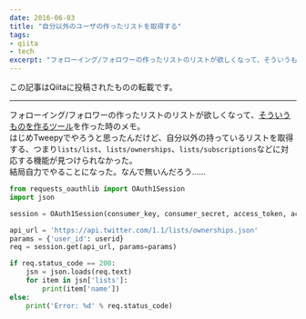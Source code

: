 ```yaml
---
date: 2016-06-03
title: "自分以外のユーザの作ったリストを取得する"
tags:
- qiita
- tech
excerpt: "フォローイング/フォロワーの作ったリストのリストが欲しくなって、そういうものを作るツールを作った時のメモ。"
---
```

この記事はQiitaに投稿されたものの転載です。

---
フォローイング/フォロワーの作ったリストのリストが欲しくなって、[そういうものを作るツール](https://gist.github.com/kotet/ad067397124278804718366b88c12ff2)を作った時のメモ。  
はじめTweepyでやろうと思ったんだけど、自分以外の持っているリストを取得する、つまり`lists/list`、`lists/ownerships`、`lists/subscriptions`などに対応する機能が見つけられなかった。  
結局自力でやることになった。なんで無いんだろう……

```python
from requests_oauthlib import OAuth1Session
import json

session = OAuth1Session(consumer_key, consumer_secret, access_token, access_token_secret)

api_url = 'https://api.twitter.com/1.1/lists/ownerships.json'
params = {'user_id': userid}
req = session.get(api_url, params=params)

if req.status_code == 200:
    jsn = json.loads(req.text)
    for item in jsn['lists']:
        print(item['name'])
else:
    print('Error: %d' % req.status_code)
```
